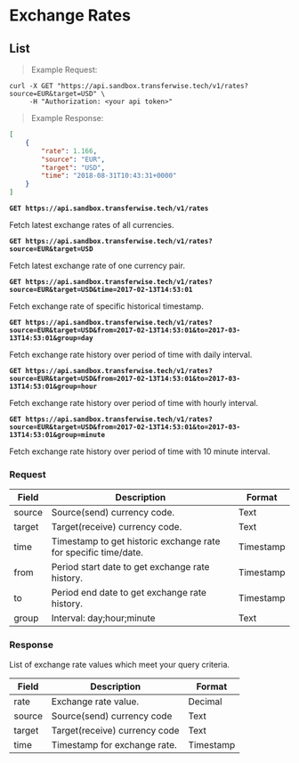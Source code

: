 # Exchange Rates
## List
> Example Request:

```shell
curl -X GET "https://api.sandbox.transferwise.tech/v1/rates?source=EUR&target=USD" \
     -H "Authorization: <your api token>"
```

> Example Response:

```json
[
    {
        "rate": 1.166,
        "source": "EUR",
        "target": "USD",
        "time": "2018-08-31T10:43:31+0000"
    }
]
```
**`GET https://api.sandbox.transferwise.tech/v1/rates`**

Fetch latest exchange rates of all currencies.<br/>

**`GET https://api.sandbox.transferwise.tech/v1/rates?source=EUR&target=USD`**

Fetch latest exchange rate of one currency pair.<br/>

**`GET https://api.sandbox.transferwise.tech/v1/rates?source=EUR&target=USD&time=2017-02-13T14:53:01`**

Fetch exchange rate of specific historical timestamp.<br/>

**`GET https://api.sandbox.transferwise.tech/v1/rates?source=EUR&target=USD&from=2017-02-13T14:53:01&to=2017-03-13T14:53:01&group=day`**

Fetch exchange rate history over period of time with daily interval.<br/>

**`GET https://api.sandbox.transferwise.tech/v1/rates?source=EUR&target=USD&from=2017-02-13T14:53:01&to=2017-03-13T14:53:01&group=hour`**

Fetch exchange rate history over period of time with hourly interval.<br/>

**`GET https://api.sandbox.transferwise.tech/v1/rates?source=EUR&target=USD&from=2017-02-13T14:53:01&to=2017-03-13T14:53:01&group=minute`**

Fetch exchange rate history over period of time with 10 minute interval.<br/>


### Request

Field                 | Description                                                        | Format
---------             | -------                                                            | -----------
source                | Source(send) currency code.                                        | Text
target                | Target(receive) currency code.                                     | Text
time                  | Timestamp to get historic exchange rate for specific time/date.    | Timestamp
from                  | Period start date to get exchange rate history.                    | Timestamp
to                    | Period end date to get exchange rate history.                      | Timestamp
group                 | Interval: day;hour;minute                                          | Text




### Response

List of exchange rate values which meet your query criteria.

Field                 | Description                                   | Format
---------             | -------                                       | -----------
rate                  | Exchange rate value.                          | Decimal
source                | Source(send) currency code                    | Text
target                | Target(receive) currency code                 | Text
time                  | Timestamp for exchange rate.                  | Timestamp



